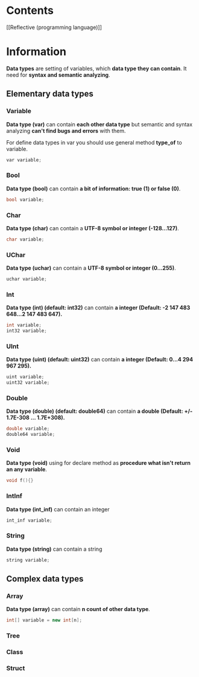 # Contents

[[Reflective (programming language)]]

# Information
**Data types** are setting of variables, which **data type they can contain**.
It need for **syntax and semantic analyzing**.

## Elementary data types

### Variable
**Data type (var)** can contain **each other data type** but semantic and syntax analyzing **can't find bugs and errors** with them.

For define data types in var you should use general method **type_of** to variable.

```cpp
var variable;
```

### Bool
**Data type (bool)** can contain **a bit of information: true (1) or false (0)**.
```cpp
bool variable;
```

### Char
**Data type (char)** can contain a **UTF-8 symbol or integer (-128...127)**.
```cpp
char variable;
```

### UChar
**Data type (uchar)** can contain a **UTF-8 symbol or integer (0...255)**.
```cpp
uchar variable;
```


### Int
**Data type (int) (default: int32)** can contain **a integer (Default: -2 147 483 648...2 147 483 647).**
```cpp
int variable;
int32 variable;
```

### UInt
**Data type (uint) (default: uint32)** can contain **a integer (Default: 0...4 294 967 295).**
```cpp
uint variable;
uint32 variable;
```

### Double
**Data type (double) (default: double64)** can contain **a double (Default: +/- 1.7E-308 ... 1.7E+308).**
```cpp
double variable;
double64 variable;
```

### Void
**Data type (void)** using for declare method as **procedure what isn't return an any variable**.
```cpp
void f(){}
```

### IntInf
**Data type (int_inf)** can contain an integer
```cpp
int_inf variable;
```

### String
**Data type (string)** can contain a string
```cpp
string variable;
```

## Complex data types
### Array
**Data type (array)** can contain **n count of other data type**.
```cpp
int[] variable = new int[n];
```

### Tree


### Class


### Struct
